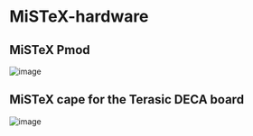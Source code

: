 # MiSTeX-hardware
## MiSTeX Pmod

![image](https://user-images.githubusercontent.com/148607/231954815-cf86b118-08cb-40bb-a646-8fff4d7f693a.png)

## MiSTeX cape for the Terasic DECA board

![image](https://user-images.githubusercontent.com/148607/222578200-f00b5eb2-d352-4595-b834-59ee57191b28.png)

